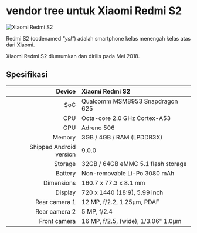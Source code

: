 # vendor tree untuk Xiaomi Redmi S2

![Xiaomi Redmi S2](https://encrypted-tbn0.gstatic.com/images?q=tbn:ANd9GcTN1N5Viyb0GDOxKA6xDGv9_-WHErxTZeP5GqhhO6_rPe4B9YLlnm2MxW8&s=10)

Redmi S2 (codenamed _"ysl"_) adalah smartphone kelas menengah kelas atas dari Xiaomi.

Xiaomi Redmi S2 diumumkan dan dirilis pada Mei 2018.

## Spesifikasi

| Device       | Xiaomi Redmi S2                             |
| -----------: | :---------------------------------------------- |
| SoC          | Qualcomm MSM8953 Snapdragon 625                  |
| CPU          | Octa-core 2.0 GHz Cortex-A53            |
| GPU          | Adreno 506                                      |
| Memory       | 3GB / 4GB / RAM (LPDDR3X)                   |
| Shipped Android version | 9.0.0                                |
| Storage      | 32GB / 64GB eMMC 5.1 flash storage              |
| Battery      | Non-removable Li-Po 3080 mAh                    |
| Dimensions   | 160.7 x 77.3 x 8.1 mm                        |
| Display      | 720 x 1440 (18:9), 5.99  inch                 |
| Rear camera 1 | 12 MP, f/2.2, 1.25μm, PDAF  |
| Rear camera 2 | 5 MP, f/2.4                  |
| Front camera  | 16 MP, f/2.5, (wide), 1/3.06" 1.0µm
